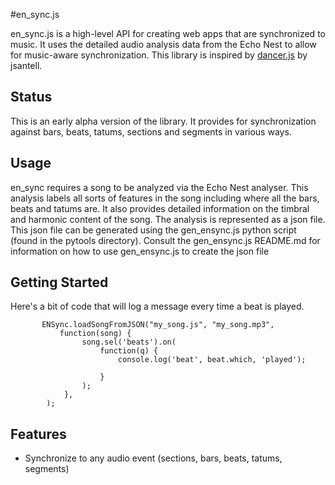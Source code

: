 #en_sync.js

en_sync.js is a high-level API for creating web apps that are synchronized to music.  It uses the detailed audio analysis data from the Echo Nest to allow for music-aware synchronization. This library is inspired by [dancer.js](http://jsantell.github.io/dancer.js/) by jsantell.

## Status
This is an early alpha version of the library. It provides for synchronization against bars, beats, tatums, sections and segments in various ways.


## Usage

en_sync requires a song to be analyzed via the Echo Nest analyser. This analysis labels all sorts of features in the song including where all the bars, beats and tatums are. It also provides detailed information on the timbral and harmonic content of the song. The analysis is represented as a json file. This json file can be generated using the gen_ensync.js python script (found in the pytools directory). Consult the gen_ensync.js README.md for information on how to use gen_ensync.js to create the json file

## Getting Started
Here's a bit of code that will log a message every time a beat is played.

           ENSync.loadSongFromJSON("my_song.js", "my_song.mp3",
               function(song) {
                    song.sel('beats').on(
                        function(q) {
                        	console.log('beat', beat.which, 'played');

                        }
                    );
                },
            );            

## Features

 * Synchronize to any audio event (sections, bars, beats, tatums, segments)
